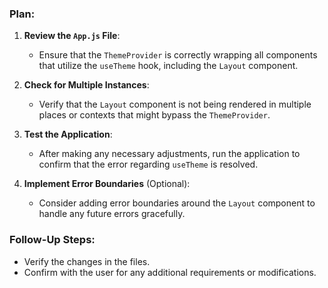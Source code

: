 ### Plan:
1. **Review the `App.js` File**:
   - Ensure that the `ThemeProvider` is correctly wrapping all components that utilize the `useTheme` hook, including the `Layout` component.

2. **Check for Multiple Instances**:
   - Verify that the `Layout` component is not being rendered in multiple places or contexts that might bypass the `ThemeProvider`.

3. **Test the Application**:
   - After making any necessary adjustments, run the application to confirm that the error regarding `useTheme` is resolved.

4. **Implement Error Boundaries** (Optional):
   - Consider adding error boundaries around the `Layout` component to handle any future errors gracefully.

### Follow-Up Steps:
- Verify the changes in the files.
- Confirm with the user for any additional requirements or modifications.
